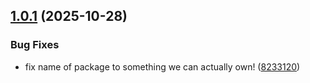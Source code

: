## [1.0.1](https://github.com/PWI-Works/companycam/compare/v1.0.0...v1.0.1) (2025-10-28)


### Bug Fixes

* fix name of package to something we can actually own! ([8233120](https://github.com/PWI-Works/companycam/commit/82331201cae920c629fb881f00357dc53616a6ae))
